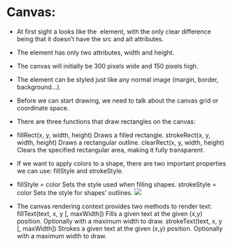 # Canvas:
* At first sight a <canvas> looks like the <img> element, with the only clear difference being that it doesn’t have the src and alt attributes.
* The <canvas> element has only two attributes, width and height.
* The canvas will initially be 300 pixels wide and 150 pixels high.
* The <canvas> element can be styled just like any normal image (margin, border, background…).
* Before we can start drawing, we need to talk about the canvas grid or coordinate space.
* There are three functions that draw rectangles on the canvas:
* fillRect(x, y, width, height) Draws a filled rectangle. strokeRect(x, y, width, height) Draws a rectangular outline. clearRect(x, y, width, height) Clears the specified rectangular area, making it fully transparent.

* If we want to apply colors to a shape, there are two important properties we can use: fillStyle and strokeStyle.
* fillStyle = color Sets the style used when filling shapes. strokeStyle = color Sets the style for shapes’ outlines.
![](https://miro.medium.com/max/960/1*IGKCnfK8dHAWo2z-z9A4pA.gif)
* The canvas rendering context provides two methods to render text:
fillText(text, x, y [, maxWidth]) Fills a given text at the given (x,y) position. Optionally with a maximum width to draw. strokeText(text, x, y [, maxWidth]) Strokes a given text at the given (x,y) position. Optionally with a maximum width to draw.
